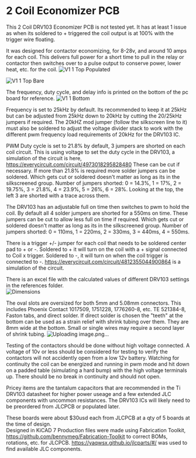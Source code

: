 # 2 Coil Economizer PCB
 This 2 Coil DRV103 Economizer PCB is not tested yet. It has at least 1 issue as when its soldered to + triggered the coil output is at 100% with the trigger wire floating. 

It was designed for contactor economizing, for 8-28v, and around 10 amps for each coil. This delivers full power for a short time to pull in the relay or contactor then switches over to a pulse output to conserve power, lower heat, etc. for the coil.
 ![V1 1 Top Populated](https://github.com/user-attachments/assets/db7c3354-906e-40de-8777-89bf283af7bd)

![V1 1 Top Bare](https://github.com/user-attachments/assets/aa17c632-6fea-4b23-9de4-7139a40128d3)


The frequency, duty cycle, and delay info is printed on the bottom of the pc board for reference.
![V1 1 Bottom](https://github.com/user-attachments/assets/837e7dc9-fd32-474a-b27d-c0c59181fe35)


Frequency is set to 25kHz by default.  Its recommended to keep it at 25kHz but can be adjusted from 25kHz down to 20kHz by cutting the 20/25kHz jumpers if required. The 20kHZ mod jumper (follow the silkscreen line to it) must also be soldered to adjust the voltage divider stack to work with the different pwm frequency load requirements of 20kHz for the DRV103 IC.

PWM Duty cycle is set to 21.8% by default, 3 jumpers are shorted on each coil circuit.  This is using voltage to set the duty cycle in the DRV103, a simulation of the circuit is here, https://everycircuit.com/circuit/4973018295828480  These can be cut if necessary.  If more than 21.8% is required more solder jumpers can be soldered.  Which gets cut or soldered doesn't matter as long as its in the silkscreened group. 
Number of jumpers shorted: 0 = 14.3%, 1 = 17%, 2 = 19.75%, 3 = 21.8%, 4 = 23.9%, 5 = 26%, 6 = 28%.  Looking at the top, the left 3 are shorted with a trace across them.

The DRV103 has an adjustable full on time then switches to pwm to hold the coil.  By default all 4 solder jumpers are shorted for a 550ms on time.  These jumpers can be cut to allow less full on time if required. Which gets cut or soldered doesn't matter as long as its in the silkscreened group.
Number of jumpers shorted: 0 = 110ms, 1 = 220ms, 2 = 330ms, 3 = 440ms, 4 = 550ms.

There is a trigger +/- jumper for each coil that needs to be soldered center pad to + or -.  Soldered to + it will turn on the coil with a + signal connected to Coil x trigger.  Soldered to -, it will turn on when the coil trigger is connected to -.  https://everycircuit.com/circuit/4812355044900864 is a simulation of the circuit.

There is an excel file with the calculated values of different DRV103 settings in the references folder.  
![Dimensions](https://github.com/user-attachments/assets/86a2aa7d-8ea3-4a44-9465-5b74aae55c33)



The oval slots are oversized for both 5mm and 5.08mm connectors.  This includes Phoenix Contact 1017509, 1751228, 1776260-8, etc. TE 521384-8, Faston tabs, and direct solder.  If direct solder is chosen the "teeth" at the bottom can be used as a strain relief with shrink tubing over them. They are 8mm wide at the bottom.  Small or single wires may require a second layer of shrink tubing.
![Uploading image.png…]()



Testing of the contactors should be done without high voltage connected.  A voltage of 10v or less should be considered for testing to verify the contactors will not accidently open from a low 12v battery. Watching for continuity the coil can be energized and running in pwm mode and hit down on a padded table (simulating a hard bump) with the high voltage terminals up.  There should be no break in continuity and should not open.

Pricey items are the tantalum capacitors that are recommended in the Ti DRV103 datasheet for higher power useage and a few extended JLC components with uncommon resistances.  The DRV103 ICs will likely need to be preordered from JLCPCB or populated later.  

These boards were about $30usd each from JLCPCB at a qty of 5 boards at the time of design.  
Designed in KiCAD 7 
Production files were made using Fabrication Toolkit, https://github.com/bennymeg/Fabrication-Toolkit to correct BOMs, rotations, etc. for JLCPCB.
https://yaqwsx.github.io/jlcparts/#/ was used to find available JLC components.


